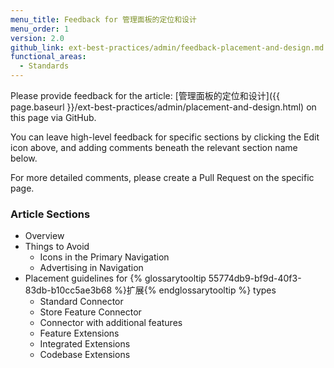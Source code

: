 ```yaml
---
menu_title: Feedback for 管理面板的定位和设计
menu_order: 1
version: 2.0
github_link: ext-best-practices/admin/feedback-placement-and-design.md
functional_areas:
  - Standards
---
```


Please provide feedback for the article: [管理面板的定位和设计]({{ page.baseurl }}/ext-best-practices/admin/placement-and-design.html) on this page via GitHub.

You can leave high-level feedback for specific sections by clicking the Edit icon above, and adding comments beneath the relevant section name below.

For more detailed comments, please create a Pull Request on the specific page.

### Article Sections

* Overview
* Things to Avoid
  * Icons in the Primary Navigation
  * Advertising in Navigation
* Placement guidelines for {% glossarytooltip 55774db9-bf9d-40f3-83db-b10cc5ae3b68 %}扩展{% endglossarytooltip %} types
  * Standard Connector
  * Store Feature Connector
  * Connector with additional features
  * Feature Extensions
  * Integrated Extensions
  * Codebase Extensions
